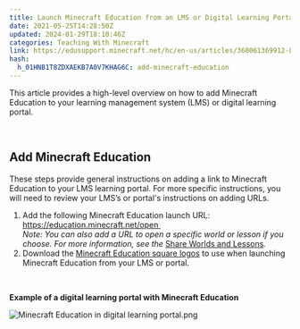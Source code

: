 ```yaml
---
title: Launch Minecraft Education from an LMS or Digital Learning Portal
date: 2021-05-25T14:28:50Z
updated: 2024-01-29T18:10:46Z
categories: Teaching With Minecraft
link: https://edusupport.minecraft.net/hc/en-us/articles/360061369912-Launch-Minecraft-Education-from-an-LMS-or-Digital-Learning-Portal
hash:
  h_01HNB1T8ZDXAEKB7A0V7KHAG6C: add-minecraft-education
---
```


This article provides a high-level overview on how to add Minecraft Education to your learning management system (LMS) or digital learning portal. 

 

## Add Minecraft Education 

These steps provide general instructions on adding a link to Minecraft Education to your LMS learning portal. For more specific instructions, you will need to review your LMS’s or portal's instructions on adding URLs. 

1.  Add the following Minecraft Education launch URL: [https://education.minecraft.net/open   
    ](https://education.minecraft.net/open)*Note: You can also add a URL to open a specific world or lesson if you choose. For more information, see the* [Share Worlds and Lessons](./Assign-or-Share-Worlds-and-Lessons.md)*.*  
2.  Download the [Minecraft Education square logos](https://aka.ms/MEEsquareLogos) to use when launching Minecraft Education from your LMS or portal. 

 

**Example of a digital learning portal with Minecraft Education**

![Minecraft Education in digital learning portal.png](https://edusupport.minecraft.net/hc/article_attachments/23251593044244)
